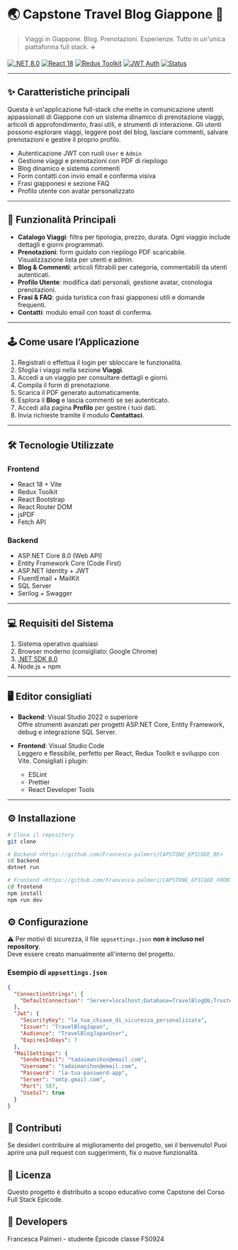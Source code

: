 # 🌏 Capstone Travel Blog Giappone 🗾

>  Viaggi in Giappone. Blog. Prenotazioni. Esperienze. Tutto in un'unica piattaforma full stack. ✈️

[![.NET 8.0](https://img.shields.io/badge/.NET-8.0-blueviolet)](https://learn.microsoft.com/en-us/dotnet/core/whats-new/dotnet-8)
[![React 18](https://img.shields.io/badge/React-18.2-blue)](https://reactjs.org/)
[![Redux Toolkit](https://img.shields.io/badge/Redux--Toolkit-Critical)](https://redux-toolkit.js.org/)
[![JWT Auth](https://img.shields.io/badge/Auth-JWT-green)]()
[![Status](https://img.shields.io/badge/status-In%20Development-yellow)]()

---

## ✨ Caratteristiche principali

Questa è un'applicazione full-stack che mette in comunicazione utenti appassionati di Giappone con un sistema dinamico di prenotazione viaggi, articoli di approfondimento, frasi utili, e strumenti di interazione. Gli utenti possono esplorare viaggi, leggere post del blog, lasciare commenti, salvare prenotazioni e gestire il proprio profilo.

- Autenticazione JWT con ruoli `User` e `Admin`
- Gestione viaggi e prenotazioni con PDF di riepilogo
- Blog dinamico e sistema commenti
- Form contatti con invio email e conferma visiva
- Frasi giapponesi e sezione FAQ
- Profilo utente con avatar personalizzato

---

## 🧩 Funzionalità Principali

- **Catalogo Viaggi**: filtra per tipologia, prezzo, durata. Ogni viaggio include dettagli e giorni programmati.
- **Prenotazioni**: form guidato con riepilogo PDF scaricabile. Visualizzazione lista per utenti e admin.
- **Blog & Commenti**: articoli filtrabili per categoria, commentabili da utenti autenticati.
- **Profilo Utente**: modifica dati personali, gestione avatar, cronologia prenotazioni.
- **Frasi & FAQ**: guida turistica con frasi giapponesi utili e domande frequenti.
- **Contatti**: modulo email con toast di conferma.

---

## 🕹️ Come usare l’Applicazione

1. Registrati o effettua il login per sbloccare le funzionalità.
2. Sfoglia i viaggi nella sezione **Viaggi**.
3. Accedi a un viaggio per consultare dettagli e giorni.
4. Compila il form di prenotazione.
5. Scarica il PDF generato automaticamente.
6. Esplora il **Blog** e lascia commenti se sei autenticato.
7. Accedi alla pagina **Profilo** per gestire i tuoi dati.
8. Invia richieste tramite il modulo **Contattaci**.

---

## 🛠️ Tecnologie Utilizzate

### Frontend
- React 18 + Vite
- Redux Toolkit 
- React Bootstrap
- React Router DOM
- jsPDF
- Fetch API

### Backend
- ASP.NET Core 8.0 (Web API)
- Entity Framework Core (Code First)
- ASP.NET Identity + JWT
- FluentEmail + MailKit
- SQL Server
- Serilog + Swagger

---

## 💻 Requisiti del Sistema

1. Sistema operativo qualsiasi
2. Browser moderno (consigliato: Google Chrome)
3. [.NET SDK 8.0](https://dotnet.microsoft.com/download)
4. Node.js + npm

---

## 🖥️ Editor consigliati

- **Backend**: Visual Studio 2022 o superiore  
  Offre strumenti avanzati per progetti ASP.NET Core, Entity Framework, debug e integrazione SQL Server.

- **Frontend**: Visual Studio Code  
  Leggero e flessibile, perfetto per React, Redux Toolkit e sviluppo con Vite. Consigliati i plugin:
  - ESLint
  - Prettier
  - React Developer Tools
    
---

## ⚙️ Installazione

```bash
# Clona il repository
git clone 

# Backend <https://github.com/Francesca-palmeri/CAPSTONE_EPICODE_BE>
cd backend
dotnet run

# Frontend <https://github.com/Francesca-palmeri/CAPSTONE_EPICODE_FRONTEND>
cd frontend
npm install
npm run dev

 ```
## ⚙️ Configurazione

⚠️ Per motivi di sicurezza, il file `appsettings.json` **non è incluso nel repository**.  
Deve essere creato manualmente all'interno del progetto.

### Esempio di `appsettings.json`

```json
{
  "ConnectionStrings": {
    "DefaultConnection": "Server=localhost;Database=TravelBlogDb;Trusted_Connection=True;"
  },
  "Jwt": {
    "SecurityKey": "la_tua_chiave_di_sicurezza_personalizzata",
    "Issuer": "TravelBlogJapan",
    "Audience": "TravelBlogJapanUser",
    "ExpiresInDays": 7
  },
  "MailSettings": {
    "SenderEmail": "tadaimanihon@email.com",
    "Username": "tadaimanihon@email.com",
    "Password": "la-tua-password-app",
    "Server": "smtp.gmail.com",
    "Port": 587,
    "UseSsl": true
  }
}
```
## 🙌 Contributi
Se desideri contribuire al miglioramento del progetto, sei il benvenuto!
Puoi aprire una pull request con suggerimenti, fix o nuove funzionalità.

## 📜 Licenza
Questo progetto è distribuito a scopo educativo come Capstone del Corso Full Stack Epicode.

## 👥 Developers
Francesca Palmeri - studente Epicode classe FS0924

